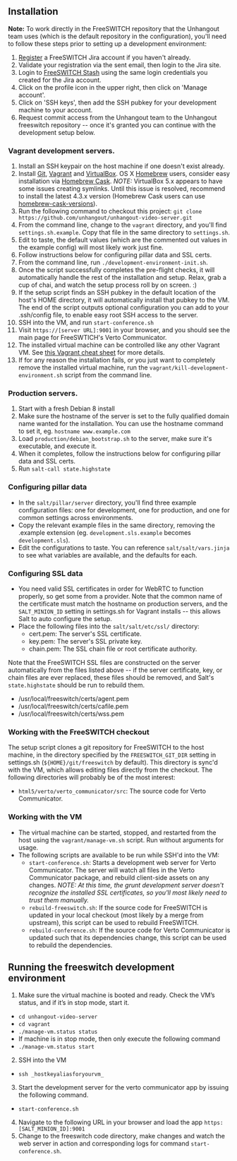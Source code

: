 ## Installation

**Note:** To work directly in the FreeSWITCH repository that the Unhangout team uses (which is the default repository in the configuration), you'll need to follow these steps prior to setting up a development environment:
 1. [Register](https://freeswitch.org/jira/secure/Signup!default.jspa) a FreeSWITCH Jira account if you haven't already.
 1. Validate your registration via the sent email, then login to the Jira site.
 1. Login to [FreeSWITCH Stash](https://freeswitch.org/stash) using the same login credentials you created for the Jira account.
 1. Click on the profile icon in the upper right, then click on 'Manage account'.
 1. Click on 'SSH keys', then add the SSH pubkey for your development machine to your account.
 1. Request commit access from the Unhangout team to the Unhangout freeswitch repository -- once it's granted you can continue with the development setup below.

### Vagrant development servers.
 1. Install an SSH keypair on the host machine if one doesn't exist already.
 1. Install [Git](http://git-scm.com), [Vagrant](https://www.vagrantup.com) and [VirtualBox](https://www.virtualbox.org). OS X [Homebrew](http://brew.sh) users, consider easy installation via [Homebrew Cask](http://caskroom.io). *NOTE:* VirtualBox 5.x appears to have some issues creating symlinks. Until this issue is resolved, recommend to install the latest 4.3.x version (Homebrew Cask users can use [homebrew-cask-versions](https://github.com/caskroom/homebrew-versions)).
 1. Run the following command to checkout this project: ```git clone https://github.com/unhangout/unhangout-video-server.git```
 1. From the command line, change to the <code>vagrant</code> directory, and you'll find <code>settings.sh.example</code>. Copy that file in the same directory to <code>settings.sh</code>.
 1. Edit to taste, the default values (which are the commented out values in the example config) will most likely work just fine.
 1. Follow instructions below for configuring pillar data and SSL certs.
 1. From the command line, run <code>./development-environment-init.sh</code>.
 1. Once the script successfully completes the pre-flight checks, it will automatically handle the rest of the installation and setup. Relax, grab a cup of chai, and watch the setup process roll by on screen. :)
 1. If the setup script finds an SSH pubkey in the default location of the host's HOME directory, it will automatically install that pubkey to the VM. The end of the script outputs optional configuration you can add to your .ssh/config file, to enable easy root SSH access to the server.
 1. SSH into the VM, and run ```start-conference.sh```
 1. Visit <code>https://[server URL]:9001</code> in your browser, and you should see the main page for FreeSWTICH's Verto Communicator.
 1. The installed virtual machine can be controlled like any other Vagrant VM. See [this Vagrant cheat sheet](http://notes.jerzygangi.com/vagrant-cheat-sheet) for more details.
 1. If for any reason the installation fails, or you just want to completely remove the installed virtual machine, run the <code>vagrant/kill-development-environment.sh</code> script from the command line.

### Production servers.
 1. Start with a fresh Debian 8 install
 1. Make sure the hostname of the server is set to the fully qualified domain name wanted for the installation. You can use the hostname command to set it, eg. ```hostname www.example.com```
 1. Load ```production/debian_bootstrap.sh``` to the server, make sure it's executable, and execute it.
 1. When it completes, follow the instructions below for configuring pillar data and SSL certs.
 1. Run ```salt-call state.highstate```

### Configuring pillar data

 * In the <code>salt/pillar/server</code> directory, you'll find three example configuration files: one for development, one for production, and one for common settings across environments.
 * Copy the relevant example files in the same directory, removing the .example extension (eg. <code>development.sls.example</code> becomes <code>development.sls</code>).
 * Edit the configurations to taste. You can reference <code>salt/salt/vars.jinja</code> to see what variables are available, and the defaults for each.

### Configuring SSL data

 * You need valid SSL certificates in order for WebRTC to function properly, so get some from a provider. Note that the common name of the certificate must match the hostname on production servers, and the <code>SALT_MINION_ID</code> setting in settings.sh for Vagrant installs -- this allows Salt to auto configure the setup.
 * Place the following files into the <code>salt/salt/etc/ssl/</code> directory:
   * cert.pem: The server's SSL certificate.
   * key.pem: The server's SSL private key.
   * chain.pem: The SSL chain file or root certificate authority.

Note that the FreeSWITCH SSL files are constructed on the server automatically from the files listed above -- if the server certificate, key, or chain files are ever replaced, these files should be removed, and Salt's <code>state.highstate</code> should be run to rebuild them.
   * /usr/local/freeswitch/certs/agent.pem
   * /usr/local/freeswitch/certs/cafile.pem
   * /usr/local/freeswitch/certs/wss.pem

### Working with the FreeSWITCH checkout

The setup script clones a git repository for FreeSWITCH to the host machine, in the directory specified by the <code>FREESWITCH_GIT_DIR</code> setting in settings.sh (<code>${HOME}/git/freeswitch</code> by default). This directory is sync'd with the VM, which allows editing files directly from the checkout. The following directories will probably be of the most interest:
 * <code>html5/verto/verto_communicator/src</code>: The source code for Verto Communicator.

### Working with the VM
 * The virtual machine can be started, stopped, and restarted from the host using the <code>vagrant/manage-vm.sh</code> script. Run without arguments for usage.
 * The following scripts are available to be run while SSH'd into the VM:
   * <code>start-conference.sh</code>: Starts a development web server for Verto Communicator. The server will watch all files in the Verto Communicator package, and rebuild client-side assets on any changes. *NOTE: At this time, the grunt development server doesn't recognize the installed SSL certificates, so you'll most likely need to trust them manually.*
   * <code>rebuild-freeswitch.sh</code>: If the source code for FreeSWITCH is updated in your local checkout (most likely by a merge from upstream), this script can be used to rebuild FreeSWITCH.
   * <code>rebuild-conference.sh</code>: If the source code for Verto Communicator is updated such that its dependencies change, this script can be used to rebuild the dependencies.

## Running the freeswitch development environment

 1. Make sure the virtual machine is booted and ready. Check the VM’s status, and if it’s in stop mode, start it. 
   * ```cd unhangout-video-server```
   * ```cd vagrant```
   * ```./manage-vm.status status```
   * If machine is in stop mode, then only execute the following command
   * ```./manage-vm.status start```
 2. SSH into the VM
   * ```ssh _hostkeyaliasforyourvm_```
 3. Start the development server for the verto communicator app by issuing the following command. 
   * ```start-conference.sh```
 4. Navigate to the following URL in your browser and load the app ```https:[SALT_MINION_ID]:9001```
 5. Change to the freeswitch code directory, make changes and watch the web server in action and corresponding logs for command ```start-conference.sh```.






